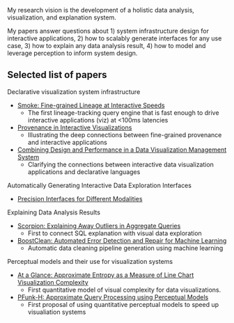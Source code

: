 
My research vision is the development of a holistic data analysis, visualization, and explanation system.  

My papers answer questions about 1) system infrastructure design for interactive applications, 2) how to scalably generate interfaces for any use case, 3) how to explain any data analysis result, 4) how to model and leverage perception to inform system design.

## Selected list of papers

Declarative visualization system infrastructure

* [Smoke: Fine-grained Lineage at Interactive Speeds](https://arxiv.org/abs/1801.07237)
  * The first lineage-tracking query engine that is fast enough to drive interactive applications (viz) at <100ms latencies
* [Provenance in Interactive Visualizations](https://www.dropbox.com/s/fkp5hk1gp4lrg9h/smoke-hilda18.pdf?dl=0)
  * Illustrating the deep connections between fine-grained provenance and interactive applications
* [Combining Design and Performance in a Data Visualization Management System](https://www.dropbox.com/s/0rdjsv7m7wbhmlk/cidr17-camera.pdf?dl=0)
  * Clarifying the connections between interactive data visualization applications and declarative languages

Automatically Generating Interactive Data Exploration Interfaces

* [Precision Interfaces for Different Modalities](https://www.dropbox.com/s/0hqjy6ha0antw7u/precisoninterface-sigmod2018demo-cr.pdf?dl=0)

Explaining Data Analysis Results

* [Scorpion: Explaining Away Outliers in Aggregate Queries](http://sirrice.github.io/files/papers/scorpion-vldb13.pdf)
  * First to connect SQL explanation with visual data exploration
* [BoostClean: Automated Error Detection and Repair for Machine Learning](https://arxiv.org/abs/1711.01299) 
  * Automatic data cleaning pipeline generation using machine learning
 

Perceptual models and their use for visualization systems

* [At a Glance: Approximate Entropy as a Measure of Line Chart Visualization Complexity](https://www.dropbox.com/s/9jipqhq1yqgn5yt/glance-infovis18-camera.pdf?dl=0)
  * First quantitative model of visual complexity for data visualizations.
* [PFunk-H: Approximate Query Processing using Perceptual Models](http://sirrice.github.io/files/papers/pfunk-hilda16.pdf)
  * First proposal of using quantitative perceptual models to speed up visualiation systems

